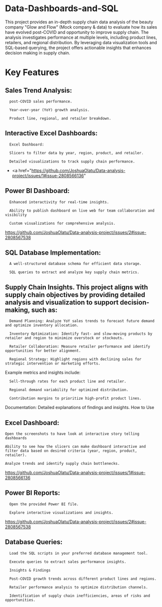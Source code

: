 # Data-Dashboards-and-SQL
This project provides an in-depth supply chain data analysis of the beauty company "Glow and Flow" (Mock company & data) to evaluate how its sales have evolved post-COVID and opportunity to improve supply chain. The analysis investigates performance at multiple levels, including product lines, retailers, and regional distribution. By leveraging data visualization tools and SQL-based querying, the project offers actionable insights that enhances decision making in supply chain.  

# Key Features

## Sales Trend Analysis:

      post-COVID sales performance.
      
      Year-over-year (YoY) growth analysis.

      Product line, regional, and retailer breakdown.

## Interactive Excel Dashboards:

      Excel Dashboard:

      Slicers to filter data by year, region, product, and retailer.

      Detailed visualizations to track supply chain performance.
- <a href="https://github.com/JoshuaOlatu/Data-analysis-project/issues/1#issue-2808566136" 

## Power BI Dashboard:

      Enhanced interactivity for real-time insights.

      Ability to publish dashboard on live web for team collaboration and visibility

      Custom visualizations for comprehensive analysis.
https://github.com/JoshuaOlatu/Data-analysis-project/issues/2#issue-2808567538

## SQL Database Implementation:

      A well-structured database schema for efficient data storage.

      SQL queries to extract and analyze key supply chain metrics.
      
                                                                
## Supply Chain Insights. This project aligns with supply chain objectives by providing detailed analysis and visualization to support decision-making, such as:

      Demand Planning: Analyze YoY sales trends to forecast future demand and optimize inventory allocation.

      Inventory Optimization: Identify fast- and slow-moving products by retailer and region to minimize overstock or stockouts.

      Retailer Collaboration: Measure retailer performance and identify opportunities for better alignment.

      Regional Strategy: Highlight regions with declining sales for strategic intervention or marketing efforts.

Example metrics and insights include:

      Sell-through rates for each product line and retailer.

      Regional demand variability for optimized distribution.

      Contribution margins to prioritize high-profit product lines.

                                                             

Documentation: Detailed explanations of findings and insights. How to Use

## Excel Dashboard:

    Open the screenshots to have look at interactive story telling dashboards

    Ability to see how the slicers can make dashboard interactive and filter data based on desired criteria (year, region, product, retailer).

    Analyze trends and identify supply chain bottlenecks.
https://github.com/JoshuaOlatu/Data-analysis-project/issues/1#issue-2808566136

## Power BI Reports:

      Open the provided Power BI file.

      Explore interactive visualizations and insights.
https://github.com/JoshuaOlatu/Data-analysis-project/issues/2#issue-2808567538

## Database Queries:

      Load the SQL scripts in your preferred database management tool.

      Execute queries to extract sales performance insights.

      Insights & Findings

      Post-COVID growth trends across different product lines and regions.

      Retailer performance analysis to optimize distribution channels.

      Identification of supply chain inefficiencies, areas of risks and opportunities.



